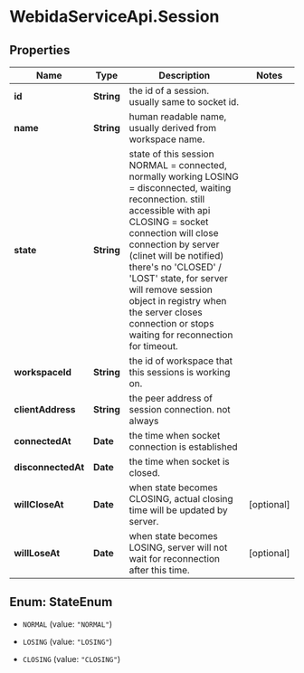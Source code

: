 # WebidaServiceApi.Session

## Properties
Name | Type | Description | Notes
------------ | ------------- | ------------- | -------------
**id** | **String** | the id of a session. usually same to socket id. | 
**name** | **String** | human readable name, usually derived from workspace name. | 
**state** | **String** | state of this session NORMAL &#x3D; connected, normally working LOSING &#x3D; disconnected, waiting reconnection. still accessible with api CLOSING &#x3D; socket connection will close connection by server (clinet will be notified)  there&#39;s no &#39;CLOSED&#39; / &#39;LOST&#39; state, for server will remove session object in registry when the server closes connection or stops waiting for reconnection for timeout.  | 
**workspaceId** | **String** | the id of workspace that this sessions is working on. | 
**clientAddress** | **String** | the peer address of session connection. not always | 
**connectedAt** | **Date** | the time when socket connection is established | 
**disconnectedAt** | **Date** | the time when socket is closed. | 
**willCloseAt** | **Date** | when state becomes CLOSING, actual closing time will be updated by server. | [optional] 
**willLoseAt** | **Date** | when state becomes LOSING, server will not wait for reconnection after this time. | [optional] 


<a name="StateEnum"></a>
## Enum: StateEnum


* `NORMAL` (value: `"NORMAL"`)

* `LOSING` (value: `"LOSING"`)

* `CLOSING` (value: `"CLOSING"`)





